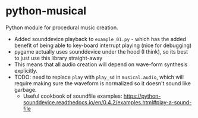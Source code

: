 # python-musical

Python module for procedural music creation.

* Added sounddevice playback to `example_01.py` - which has the added benefit of being able to key-board interrupt playing (nice for debugging)
* pygame actually uses sounddevice under the hood (I think), so its best to just use this library straight-away
* This means that all audio creation will depend on wave-form synthesis explicitly.
* TODO: need to replace `play` with `play_sd` in `musical.audio`, which will require making sure the waveform is normalized so it doesn't sound like garbage.
    * Useful cookbook of soundfile examples: https://python-sounddevice.readthedocs.io/en/0.4.2/examples.html#play-a-sound-file